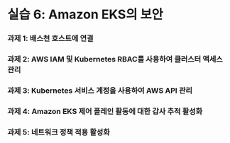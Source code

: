 # 실습 6: Amazon EKS의 보안

### 과제 1: 배스천 호스트에 연결

### 과제 2: AWS IAM 및 Kubernetes RBAC를 사용하여 클러스터 액세스 관리

### 과제 3: Kubernetes 서비스 계정을 사용하여 AWS API 관리

### 과제 4: Amazon EKS 제어 플레인 활동에 대한 감사 추적 활성화

### 과제 5: 네트워크 정책 적용 활성화
